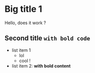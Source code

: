 
# Big title 1

Hello, does it work ?

## Second title **`with bold code`**

- list item 1
    + lol
    + cool !
- list item 2: __with bold content__

